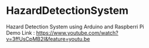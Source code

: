 # HazardDetectionSystem
Hazard Detection System using Arduino and Raspberri Pi</br>Demo Link : https://www.youtube.com/watch?v=3ffUsCpMB2I&feature=youtu.be

